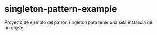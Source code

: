 # singleton-pattern-example
Proyecto de ejemplo del patron singleton para tener una sola instancia de un objeto.